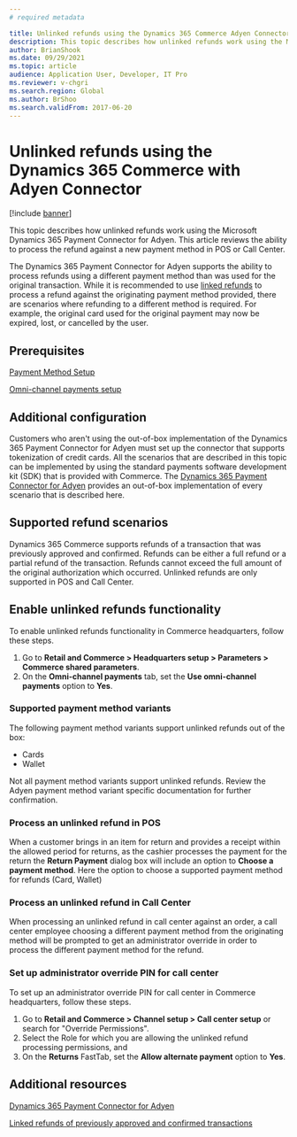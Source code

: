 ```yaml
---
# required metadata

title: Unlinked refunds using the Dynamics 365 Commerce Adyen Connector
description: This topic describes how unlinked refunds work using the Microsoft Dynamics 365 Payment Connector for Adyen.
author: BrianShook
ms.date: 09/29/2021
ms.topic: article
audience: Application User, Developer, IT Pro
ms.reviewer: v-chgri
ms.search.region: Global
ms.author: BrShoo
ms.search.validFrom: 2017-06-20
---
```


# Unlinked refunds using the Dynamics 365 Commerce with Adyen Connector

[!include [banner](../includes/banner.md)]

This topic describes how unlinked refunds work using the Microsoft Dynamics 365 Payment Connector for Adyen. This article reviews the ability to process the refund against a new payment method in POS or Call Center.

The Dynamics 365 Payment Connector for Adyen supports the ability to process refunds using a different payment method than was used for the original transaction. While it is recommended to use [linked refunds](linked-refunds.md) to process a refund against the originating payment method provided, there are scenarios where refunding to a different method is required. For example, the original card used for the original payment may now be expired, lost, or cancelled by the user. 

## Prerequisites

[Payment Method Setup](https://docs.microsoft.com/en-us/dynamics365/commerce/payment-methods)

[Omni-channel payments setup](https://docs.microsoft.com/en-us/dynamics365/commerce/omni-channel-payments)

## Additional configuration

Customers who aren't using the out-of-box implementation of the Dynamics 365 Payment Connector for Adyen must set up the connector that supports tokenization of credit cards. All the scenarios that are described in this topic can be implemented by using the standard payments software development kit (SDK) that is provided with Commerce. The [Dynamics 365 Payment Connector for Adyen](adyen-connector.md) provides an out-of-box implementation of every scenario that is described here.

## Supported refund scenarios

Dynamics 365 Commerce supports refunds of a transaction that was previously approved and confirmed. Refunds can be either a full refund or a partial refund of the transaction. Refunds cannot exceed the full amount of the original authorization which occurred. Unlinked refunds are only supported in POS and Call Center.

## Enable unlinked refunds functionality

To enable unlinked refunds functionality in Commerce headquarters, follow these steps.

1. Go to **Retail and Commerce \> Headquarters setup \> Parameters \> Commerce shared parameters**. 
1. On the **Omni-channel payments** tab, set the **Use omni-channel payments** option to **Yes**.

### Supported payment method variants

The following payment method variants support unlinked refunds out of the box:

- Cards
- Wallet

Not all payment method variants support unlinked refunds. Review the Adyen payment method variant specific documentation for further confirmation.

### Process an unlinked refund in POS

When a customer brings in an item for return and provides a receipt within the allowed period for returns, as the cashier processes the payment for the return the **Return Payment** dialog box will include an option to **Choose a payment method**. Here the option to choose a supported payment method for refunds (Card, Wallet)

### Process an unlinked refund in Call Center

When processing an unlinked refund in call center against an order, a call center employee choosing a different payment method from the originating method will be prompted to get an administrator override in order to process the different payment method for the refund.

### Set up administrator override PIN for call center

To set up an administrator override PIN for call center in Commerce headquarters, follow these steps.

1. Go to **Retail and Commerce \> Channel setup \> Call center setup** or search for "Override Permissions". 
1. Select the Role for which you are allowing the unlinked refund processing permissions, and 
1. On the **Returns** FastTab, set the **Allow alternate payment** option to **Yes**.

## Additional resources

[Dynamics 365 Payment Connector for Adyen](adyen-connector.md)

[Linked refunds of previously approved and confirmed transactions](linked-refunds.md)
